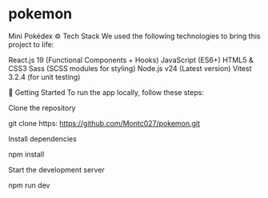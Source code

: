 # pokemon
Mini Pokédex
⚙️ Tech Stack
We used the following technologies to bring this project to life:

React.js 19 (Functional Components + Hooks)
JavaScript (ES6+)
HTML5 & CSS3
Sass (SCSS modules for styling)
Node.js v24 (Latest version)
Vitest 3.2.4 (for unit testing)

🧾 Getting Started
To run the app locally, follow these steps:

Clone the repository

git clone https: https://github.com/Montc027/pokemon.git

Install dependencies

npm install

Start the development server

npm run dev
